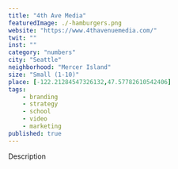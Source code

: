 ```yaml
---
title: "4th Ave Media"
featuredImage: ./-hamburgers.png
website: "https://www.4thavenuemedia.com/"
twit: ""
inst: ""
category: "numbers"
city: "Seattle"
neighborhood: "Mercer Island"
size: "Small (1-10)"
place: [-122.21284547326132,47.57782610542406]
tags:
    - branding
    - strategy
    - school
    - video
    - marketing
published: true
---
```


Description
